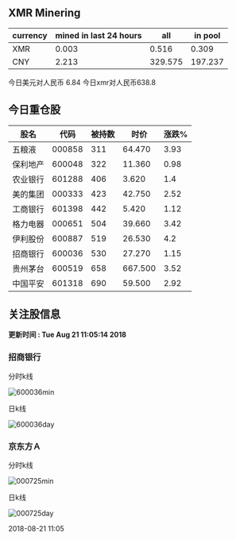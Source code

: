 ## XMR Minering

|currency|mined in last 24 hours|all|in pool|
|---|---|---|---|
|XMR|0.003|0.516|0.309|
|CNY|2.213|329.575|197.237|

今日美元对人民币 6.84	今日xmr对人民币638.8


## 今日重仓股 

|股名|代码|被持数|时价|涨跌%|
|---|---|---|---|---|
|五粮液|000858|311|64.470|3.93|
|保利地产|600048|322|11.360|0.98|
|农业银行|601288|406|3.620|1.4|
|美的集团|000333|423|42.750|2.52|
|工商银行|601398|442|5.420|1.12|
|格力电器|000651|504|39.660|3.42|
|伊利股份|600887|519|26.530|4.2|
|招商银行|600036|530|27.270|1.15|
|贵州茅台|600519|658|667.500|3.52|
|中国平安|601318|690|59.500|2.92|

## 关注股信息
**更新时间 : Tue Aug 21 11:05:14 2018**
### 招商银行 
分时k线

![600036min](http://image.sinajs.cn/newchart/min/n/sh600036.gif)

日k线

![600036day](http://image.sinajs.cn/newchart/daily/n/sh600036.gif)

### 京东方Ａ 
分时k线

![000725min](http://image.sinajs.cn/newchart/min/n/sz000725.gif)

日k线

![000725day](http://image.sinajs.cn/newchart/daily/n/sz000725.gif)

2018-08-21 11:05